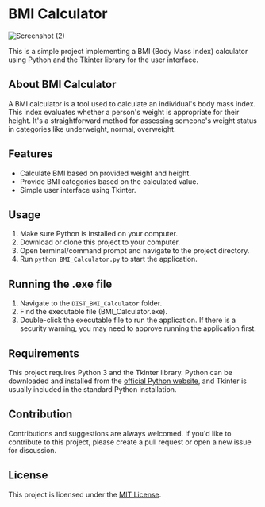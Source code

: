 # BMI Calculator
![Screenshot (2)](https://github.com/Jon3sjns/BMI_Calculator/assets/45759837/fecf5f5f-f393-4b85-bed8-1b0677540c2c)

This is a simple project implementing a BMI (Body Mass Index) calculator using Python and the Tkinter library for the user interface.

## About BMI Calculator

A BMI calculator is a tool used to calculate an individual's body mass index. This index evaluates whether a person's weight is appropriate for their height. It's a straightforward method for assessing someone's weight status in categories like underweight, normal, overweight.

## Features

- Calculate BMI based on provided weight and height.
- Provide BMI categories based on the calculated value.
- Simple user interface using Tkinter.

## Usage

1. Make sure Python is installed on your computer.
2. Download or clone this project to your computer.
3. Open terminal/command prompt and navigate to the project directory.
4. Run `python BMI_Calculator.py` to start the application.

## Running the .exe file

1. Navigate to the `DIST_BMI_Calculator` folder.
2. Find the executable file (BMI_Calculator.exe).
3. Double-click the executable file to run the application. If there is a security warning, you may need to approve running the application first.

## Requirements

This project requires Python 3 and the Tkinter library. Python can be downloaded and installed from the [official Python website](https://www.python.org/), and Tkinter is usually included in the standard Python installation.

## Contribution

Contributions and suggestions are always welcomed. If you'd like to contribute to this project, please create a pull request or open a new issue for discussion.

## License

This project is licensed under the [MIT License](LICENSE).

